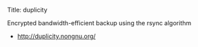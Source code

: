 Title: duplicity

Encrypted bandwidth-efficient backup using the rsync algorithm

- http://duplicity.nongnu.org/
